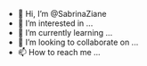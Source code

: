 - 👋 Hi, I’m @SabrinaZiane
- 👀 I’m interested in ...
- 🌱 I’m currently learning ...
- 💞️ I’m looking to collaborate on ...
- 📫 How to reach me ...

<!---
SabrinaZiane/SabrinaZiane is a ✨ special ✨ repository because its `README.md` (this file) appears on your GitHub profile.
You can click the Preview link to take a look at your changes.
--->
